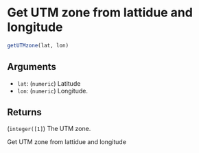 # Get UTM zone from lattidue and longitude

```r
getUTMzone(lat, lon)
```

## Arguments

- `lat`: (`numeric`) Latitude
- `lon`: (`numeric`) Longitude.

## Returns

(`integer([1]`) The UTM zone.

Get UTM zone from lattidue and longitude